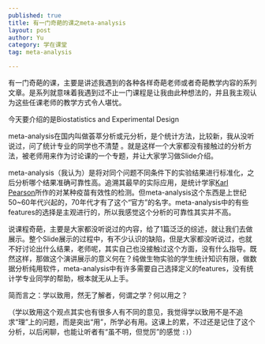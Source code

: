 ```yaml
--- 
published: true
title: 有一门奇葩的课之meta-analysis
layout: post
author: Yu
category: 学在课堂
tag: meta-analysis

---
```

有一门奇葩的课，主要是讲述我遇到的各种各样奇葩老师或者奇葩教学内容的系列文章。是系列就意味着我遇到过不止一门课程是让我由此种想法的，并且我主观认为这些任课老师的教学方式令人堪忧。

今天要介绍的是Biostatistics and Experimental Design

meta-analysis在国内叫做荟萃分析或元分析，是个统计方法，比较新，我从没听说过，问了统计专业的同学也不清楚 。就是这样一个大家都没有接触过的分析方法，被老师用来作为讨论课的一个专题，并让大家学习做Slide介绍。

meta-analysis（我认为）是将对同个问题不同条件下的实验结果进行标准化，之后分析哪个结果准确可靠性高。追溯其最早的实际应用，是统计学家[Karl Pearson](http://en.wikipedia.org/wiki/Karl_Pearson "Karl Pearson")所作的对某种疫苗有效性的检测。但meta-analysis这个东西是上世纪50~60年代兴起的，70年代才有了这个“官方”的名字。meta-analysis中的有些features的选择是主观进行的，所以我感觉这个分析的可靠性其实并不高。

说课程奇葩，主要是大家都没听说过的内容，给了1篇泛泛的综述，就让我们去做展示。整个Slide展示的过程中，有不少认识的缺陷，但是大家都没听说过，也就不好讨论出什么结果，老师呢，其实自己也没接触过这个方面，没有什么指导。既然这样，那做这个演讲展示的意义何在？纯做生物实验的学生统计知识有限，做数据分析纯用软件，meta-analysis中有许多需要自己选择定义的features，没有统计学专业同学的帮助，根本就无从上手。

简而言之：学以致用，然无了解者，何谓之学？何以用之？

（学以致用这个观点其实也有很多人有不同的意见，我觉得学以致用不是不追求“理”上的问题，而是突出“用”，所学必有用。这课上的累，不过还是记住了这个分析，以后闲聊，也能让听者有“虽不明，但觉厉”的感觉 <code>:)</code>）
